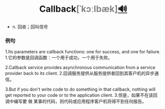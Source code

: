 <!--这个地方是标题，分别填写单词(首字母大写)、音标(复制README.md文档的音标)、音频链接(复制README.md文档的链接)，如果还是不会请参考第一个单词Access的详情(Detailed/Access.md)-->
# <center>**Callback**<font color="#848484">[ˈkɔːlbæk]</font>[🔊](http://dict.youdao.com/dictvoice?audio=Callback&type=0)</center>

<!--词性及解释()-->
- n. 回收；回叫信号

<!--词性及解释-->
### 例句

1.Its parameters are callback functions: one for success, and one for failure. 
1.它的参数是回调函数：一个用于成功，一个用于失败。

2.Callback service provides asynchronous communication from a service provider back to its client. 
2.回调服务提供从服务提供者回到其客户机的异步通信。

3.But if you don't write code to do something in that callback, nothing will get reported to your code or to the application client. 
3.但是，如果不在该回调中编写要 做 某事的代码，则代码或应用程序客户机将得不到任何报告。